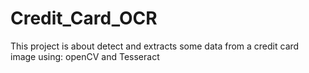 # Credit_Card_OCR
This project is about detect and extracts some data from a credit card image using: openCV and Tesseract
